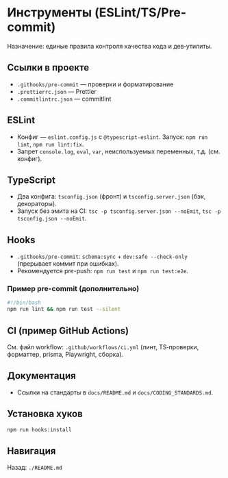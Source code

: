 # Инструменты (ESLint/TS/Pre-commit)

Назначение: единые правила контроля качества кода и дев‑утилиты.

## Ссылки в проекте
- `.githooks/pre-commit` — проверки и форматирование
- `.prettierrc.json` — Prettier
- `.commitlintrc.json` — commitlint

## ESLint
- Конфиг — `eslint.config.js` с `@typescript-eslint`. Запуск: `npm run lint`, `npm run lint:fix`.
- Запрет `console.log`, `eval`, `var`, неиспользуемых переменных, т.д. (см. конфиг).

## TypeScript
- Два конфига: `tsconfig.json` (фронт) и `tsconfig.server.json` (бэк, декораторы).
- Запуск без эмита на CI: `tsc -p tsconfig.server.json --noEmit`, `tsc -p tsconfig.json --noEmit`.

## Hooks
- `.githooks/pre-commit`: `schema:sync` + `dev:safe --check-only` (прерывает коммит при ошибках).
- Рекомендуется pre-push: `npm run test` и `npm run test:e2e`.

### Пример pre-commit (дополнительно)
```bash
#!/bin/bash
npm run lint && npm run test --silent
```

## CI (пример GitHub Actions)
См. файл workflow: `.github/workflows/ci.yml` (линт, TS‑проверки, форматтер, prisma, Playwright, сборка).

## Документация
- Ссылки на стандарты в `docs/README.md` и `docs/CODING_STANDARDS.md`.

## Установка хуков
```bash
npm run hooks:install
```

## Навигация
Назад: `./README.md`